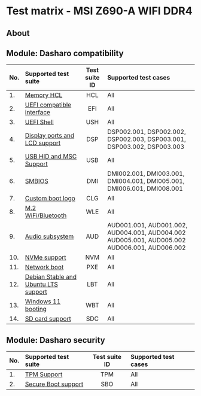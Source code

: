 # Test matrix - MSI Z690-A WIFI DDR4

## About

<!--
The test matrix is used to determine which of the test suites and test cases
described in this documentation are dedicated to the given platform
-->

## Module: Dasharo compatibility

| No.  | Supported test suite                              | Test suite ID | Supported test cases                 |
|:-----|:--------------------------------------------------|:-------------:|:-------------------------------------|
| 1.   | [Memory HCL][HCL]                                 | HCL           | All                                  |
| 2.   | [UEFI compatible interface][EFI]                  | EFI           | All                                  |
| 3.   | [UEFI Shell][USH]                                 | USH           | All                                  |
| 4.   | [Display ports and LCD support][DSP]              | DSP           | DSP002.001, DSP002.002, DSP002.003, DSP003.001, DSP003.002, DSP003.003 |
| 5.   | [USB HID and MSC Support][USB]                    | USB           | All                                  |
| 6.   | [SMBIOS][DMI]                                     | DMI           | DMI002.001, DMI003.001, DMI004.001, DMI005.001, DMI006.001, DMI008.001|
| 7.   | [Custom boot logo][CLG]                           | CLG           | All                                  |
| 8.   | [M.2 WiFi/Bluetooth][WLE]                         | WLE           | All                                  |
| 9.   | [Audio subsystem][AUD]                            | AUD           | AUD001.001, AUD001.002, AUD004.001, AUD004.002 AUD005.001, AUD005.002 AUD006.001, AUD006.002 |
| 10.  | [NVMe support][NVM]                               | NVM           | All                                  |
| 11.  | [Network boot][PXE]                               | PXE           | All                                  |
| 12.  | [Debian Stable and Ubuntu LTS support][LBT]       | LBT           | All                                  |
| 13.  | [Windows 11 booting][WBT]                         | WBT           | All                                  |
| 14.  | [SD card support][SDC]                            | SDC           | All                                  |

[HCL]: ../../unified-test-documentation/dasharo-compatibility/301-memory-hcl.md
[EFI]: ../../unified-test-documentation/dasharo-compatibility/30M-uefi-compatible-interface.md
[USH]: ../../unified-test-documentation/dasharo-compatibility/30P-uefi-shell.md
[DSP]: ../../unified-test-documentation/dasharo-compatibility/31E-display-ports-and-lcd.md
[USB]: ../../unified-test-documentation/dasharo-compatibility/306-usb-hid-and-msc-support.md
[DMI]: ../../unified-test-documentation/dasharo-compatibility/31L-smbios.md
[CLG]: ../../unified-test-documentation/dasharo-compatibility/304-custom-logo.md
[MWL]: ../../unified-test-documentation/dasharo-compatibility/31K-minipcie-verification.md
[WLE]: ../../unified-test-documentation/dasharo-compatibility/318-m2-wifi-bluetooth.md
[AUD]: ../../unified-test-documentation/dasharo-compatibility/31F-audio-subsystem.md
[NVM]: ../../unified-test-documentation/dasharo-compatibility/312-nvme-support.md
[PXE]: ../../unified-test-documentation/dasharo-compatibility/315-network-boot.md
[LBT]: ../../unified-test-documentation/dasharo-compatibility/308-debian-stable-and-ubuntu-lts-support.md
[WBT]: ../../unified-test-documentation/dasharo-compatibility/31A-windows-booting.md
[SDC]: ../../unified-test-documentation/dasharo-compatibility/316-sdcard-reader.md

## Module: Dasharo security

| No.  | Supported test suite                              | Test suite ID | Supported test cases                 |
|:-----|:--------------------------------------------------|:-------------:|:-------------------------------------|
| 1.   | [TPM Support][TPM]                                | TPM           | All                                  |
| 2.   | [Secure Boot support][SBO]                        | SBO           | All                                  |

[TPM]: ../../unified-test-documentation/dasharo-security/200-tpm-support.md
[SBO]: ../../unified-test-documentation/dasharo-security/206-secure-boot.md

<!--
## Module: Dasharo compatibility

| No.  | Supported test suite                              | Test suite ID | Supported test cases                 |
|:-----|:--------------------------------------------------|:-------------:|:-------------------------------------|
| 1.   | SMBIOS                                            | DMI           | DMI002.001, DMI003.001, DMI004.001, DMI006.001, DMI007.001, DMI008.001|
| 2.   | Memory HCL                                        | HCL           | All                                  |
| 3.   | UEFI compatible interface                         | EFI           | All                                  |
| 4.   | UEFI Shell                                        | USH           | All                                  |
| 5.   | Display ports and LCD support                     | DSP           | DSP002.001, DSP002.002 DSP002.003, DSP003.001, DSP003.002 DSP003.003 |
| 6.   | USB HID and MSC Support                           | USB           | All                                  |
| 7.   | miniPCIe slot verification                        | MWL           | All                                  |
| 8.   | M.2 WiFi/Bluetooth                                | WLE           | All                                  |
| 9.   | Audio subsystem                                   | AUD           | All                                  |
| 10.  | NVMe support                                      | NVM           | All                                  |
| 11.  | Network boot                                      | PXE           | All                                  |
| 12.  | Debian Stable and Ubuntu LTS support              | LBT           | All                                  |
| 13.  | SD card support                                   | SDC           | All                                  |
| 14.  | Windows 11 booting                                | WBT           | All                                  |
| 15.  | Custom logo                                       | CLG           | All                                  |
| 16.  | Custom boot menu key                              | CBK           | All                                  |

## Module: Dasharo security

| No.  | Supported test suite                              | Test suite ID | Supported test cases                 |
|:-----|:--------------------------------------------------|:-------------:|:-------------------------------------|
| 1.   | TPM Support                                       | TPM           | All                                  |
| 2.   | Verified Boot support                             | VBO           | VBO001.002, VBO002.002, VBO003.001   |
| 3.   | Measured Boot support                             | MBO           | All                                  |
| 4.   | Secure Boot support                               | SBO           | All                                  |

### Module: Dasharo performance

| No.  | Supported test suite                              | Test suite ID | Supported test cases                 |
|:-----|:--------------------------------------------------|:-------------:|:-------------------------------------|
| 1.   | coreboot bring up time measurement                | CBMEM         | All                                  |
-->
